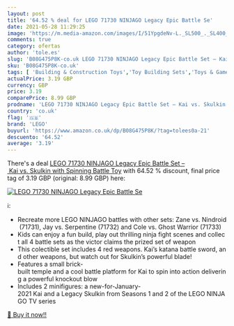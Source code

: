 ```yaml
---
layout: post
title: '64.52 % deal for LEGO 71730 NINJAGO Legacy Epic Battle Se'
date: 2021-05-28 11:29:25
image: 'https://m.media-amazon.com/images/I/51YpgdeNv-L._SL500_._SL400_.jpg'
comments: true
category: ofertas
author: 'tole.es'
slug: 'B08G475P8K-co.uk LEGO 71730 NINJAGO Legacy Epic Battle Set – Kai vs....'
sku: 'B08G475P8K-co.uk'
tags: [ 'Building & Construction Toys','Toy Building Sets','Toys & Games','Toys Store','lego', ]
actualPrice: 3.19 GBP
currency: GBP
price: 3.19
comparePrice: 8.99 GBP
prodname: 'LEGO 71730 NINJAGO Legacy Epic Battle Set – Kai vs. Skulkin with Spinning Battle Toy'
country: 'co.uk'
flag: '🇬🇧'
brand: 'LEGO'
buyurl: 'https://www.amazon.co.uk/dp/B08G475P8K/?tag=tolees0a-21'
descuento: '64.52'
average: '3.19'
---
```


There's a deal [LEGO 71730 NINJAGO Legacy Epic Battle Set – Kai vs. Skulkin with Spinning Battle Toy](https://www.amazon.co.uk/dp/B08G475P8K/?tag=tolees0a-21)  with  64.52 % discount, final price tag of  3.19 GBP (original: 8.99 GBP) here:

[![LEGO 71730 NINJAGO Legacy Epic Battle Se](https://m.media-amazon.com/images/I/51YpgdeNv-L._SL500_._SL400_.jpg)](https://www.amazon.co.uk/dp/B08G475P8K/?tag=tolees0a-21)

ℹ️:

- Recreate more LEGO NINJAGO battles with other sets: Zane vs. Nindroid (71731), Jay vs. Serpentine (71732) and Cole vs. Ghost Warrior (71733)
- Kids can enjoy a fun build, play out thrilling ninja fight scenes and collect all 4 battle sets as the victor claims the prized set of weapon
- This colectible set includes 4 red weapons. Kai’s katana battle sword, and other weapons, but watch out for Skulkin’s powerful blade!
- Features a small brick-built temple and a cool battle platform for Kai to spin into action delivering a powerful knockout blow
- Includes 2 minifigures: a new-for-January-2021 Kai and a Legacy Skulkin from Seasons 1 and 2 of the LEGO NINJAGO TV series

[🛒 Buy it now!!](https://www.amazon.co.uk/dp/B08G475P8K/?tag=tolees0a-21)
